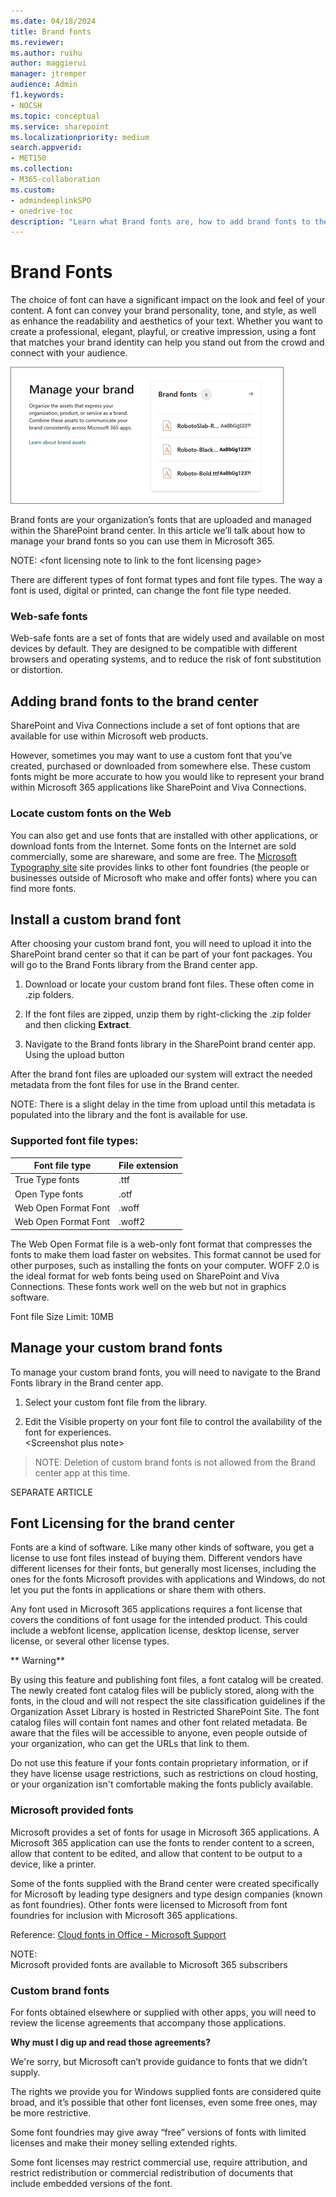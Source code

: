 ```yaml
---
ms.date: 04/18/2024
title: Brand fonts  
ms.reviewer:
ms.author: ruihu
author: maggierui
manager: jtremper
audience: Admin
f1.keywords:
- NOCSH
ms.topic: conceptual
ms.service: sharepoint
ms.localizationpriority: medium
search.appverid:
- MET150
ms.collection:
- M365-collaboration
ms.custom:
- admindeeplinkSPO
- onedrive-toc
description: "Learn what Brand fonts are, how to add brand fonts to the brand center, how to locate custom fonts on the web, how to install and manage custom fonts, supported font file types and font licensing."
---
```

# Brand Fonts

The choice of font can have a significant impact on the look and feel of your content. A font can convey your brand personality, tone, and style, as well as enhance the readability and aesthetics of your text. Whether you want to create a professional, elegant, playful, or creative impression, using a font that matches your brand identity can help you stand out from the crowd and connect with your audience.

![screenshots of brand fonts](media/brand-fonts.png)

Brand fonts are your organization’s fonts that are uploaded and managed within the SharePoint brand center. In this article we’ll talk about how to manage your brand fonts so you can use them in Microsoft 365.

NOTE: \<font licensing note to link to the font licensing page\>

There are different types of font format types and font file types. The way a font is used, digital or printed, can change the font file type needed.

### Web-safe fonts

Web-safe fonts are a set of fonts that are widely used and available on most devices by default. They are designed to be compatible with different browsers and operating systems, and to reduce the risk of font substitution or distortion.

## Adding brand fonts to the brand center

SharePoint and Viva Connections include a set of font options that are available for use within Microsoft web products.

However, sometimes you may want to use a custom font that you’ve created, purchased or downloaded from somewhere else. These custom fonts might be more accurate to how you would like to represent your brand within Microsoft 365 applications like SharePoint and Viva Connections.

### Locate custom fonts on the Web

You can also get and use fonts that are installed with other applications, or download fonts from the Internet. Some fonts on the Internet are sold commercially, some are shareware, and some are free. The [Microsoft Typography site](https://www.microsoft.com/en-us/Typography/default.aspx) site provides links to other font foundries (the people or businesses outside of Microsoft who make and offer fonts) where you can find more fonts.

## Install a custom brand font

After choosing your custom brand font, you will need to upload it into the SharePoint brand center so that it can be part of your font packages. You will go to the Brand Fonts library from the Brand center app.

1.  Download or locate your custom brand font files. These often come in .zip folders.

2.  If the font files are zipped, unzip them by right-clicking the .zip folder and then clicking **Extract**.

3.  Navigate to the Brand fonts library in the SharePoint brand center app. Using the upload button

After the brand font files are uploaded our system will extract the needed metadata from the font files for use in the Brand center.

NOTE: There is a slight delay in the time from upload until this metadata is populated into the library and the font is available for use.

### Supported font file types: 

| Font file type       | File extension |
|----------------------|----------------|
| True Type fonts      | .ttf           |
| Open Type fonts      | .otf           |
| Web Open Format Font | .woff          |
| Web Open Format Font | .woff2         |

The Web Open Format file is a web-only font format that compresses the fonts to make them load faster on websites. This format cannot be used for other purposes, such as installing the fonts on your computer. WOFF 2.0 is the ideal format for web fonts being used on SharePoint and Viva Connections. These fonts work well on the web but not in graphics software.

Font file Size Limit: 10MB

## Manage your custom brand fonts

To manage your custom brand fonts, you will need to navigate to the Brand Fonts library in the Brand center app.

1.  Select your custom font file from the library.

2.  Edit the Visible property on your font file to control the availability of the font for experiences.  
    \<Screenshot plus note\>

> NOTE: Deletion of custom brand fonts is not allowed from the Brand center app at this time.

SEPARATE ARTICLE

## Font Licensing for the brand center

Fonts are a kind of software. Like many other kinds of software, you get a license to use font files instead of buying them. Different vendors have different licenses for their fonts, but generally most licenses, including the ones for the fonts Microsoft provides with applications and Windows, do not let you put the fonts in applications or share them with others.

Any font used in Microsoft 365 applications requires a font license that covers the conditions of font usage for the intended product. This could include a webfont license, application license, desktop license, server license, or several other license types.

** Warning**

By using this feature and publishing font files, a font catalog will be created. The newly created font catalog files will be publicly stored, along with the fonts, in the cloud and will not respect the site classification guidelines if the Organization Asset Library is hosted in Restricted SharePoint Site. The font catalog files will contain font names and other font related metadata. Be aware that the files will be accessible to anyone, even people outside of your organization, who can get the URLs that link to them.

Do not use this feature if your fonts contain proprietary information, or if they have license usage restrictions, such as restrictions on cloud hosting, or your organization isn't comfortable making the fonts publicly available.

### Microsoft provided fonts

Microsoft provides a set of fonts for usage in Microsoft 365 applications. A Microsoft 365 application can use the fonts to render content to a screen, allow that content to be edited, and allow that content to be output to a device, like a printer.   
  
Some of the fonts supplied with the Brand center were created specifically for Microsoft by leading type designers and type design companies (known as font foundries). Other fonts were licensed to Microsoft from font foundries for inclusion with Microsoft 365 applications.  
  
Reference: [Cloud fonts in Office - Microsoft Support](https://support.microsoft.com/en-us/office/cloud-fonts-in-office-f7b009fe-037f-45ed-a556-b5fe6ede6adb?ui=en-us&rs=en-us&ad=us)

NOTE:  
Microsoft provided fonts are available to Microsoft 365 subscribers

### Custom brand fonts

For fonts obtained elsewhere or supplied with other apps, you will need to review the license agreements that accompany those applications.

**Why must I dig up and read those agreements?**

We're sorry, but Microsoft can’t provide guidance to fonts that we didn’t supply.

The rights we provide you for Windows supplied fonts are considered quite broad, and it’s possible that other font licenses, even some free ones, may be more restrictive.

Some font foundries may give away “free” versions of fonts with limited licenses and make their money selling extended rights.

Some font licenses may restrict commercial use, require attribution, and restrict redistribution or commercial redistribution of documents that include embedded versions of the font.
